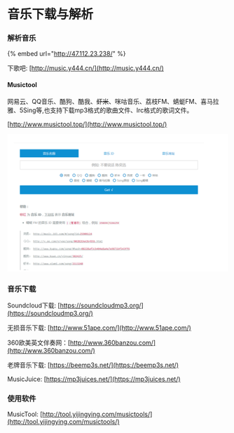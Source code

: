 # 音乐下载与解析

### 解析音乐

{% embed url="http://47.112.23.238/" %}

下歌吧: [http://music.y444.cn/](http://music.y444.cn/)

#### Musictool

网易云、QQ音乐、酷狗、酷我、~~虾米~~、咪咕音乐、荔枝FM、蜻蜓FM、喜马拉雅、5Sing等,也支持下载mp3格式的歌曲文件、lrc格式的歌词文件。

[http://www.musictool.top/](http://www.musictool.top/)

![&#x591A;&#x7AD9;&#x5408;&#x4E00;&#x97F3;&#x4E50;&#x641C;&#x7D22;&#x89E3;&#x51B3;&#x65B9;&#x6848;,](../../.gitbook/assets/image%20%281%29.png)

### 音乐下载

Soundcloud下载: [https://soundcloudmp3.org/](https://soundcloudmp3.org/)

无损音乐下载: [http://www.51ape.com/](http://www.51ape.com/)

360欧美英文伴奏网：[http://www.360banzou.com/](http://www.360banzou.com/)

老牌音乐下载: [https://beemp3s.net/](https://beemp3s.net/)

MusicJuice: [https://mp3juices.net/](https://mp3juices.net/)

### 使用软件

MusicTool: [http://tool.yijingying.com/musictools/](http://tool.yijingying.com/musictools/)

